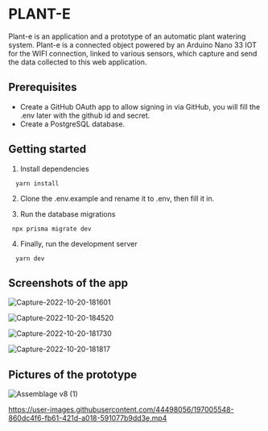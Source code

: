 # PLANT-E

Plant-e is an application and a prototype of an automatic plant watering system. Plant-e is a connected object powered by an Arduino Nano 33 IOT for the WIFI connection, linked to various sensors, which capture and send the data collected to this web application.

## Prerequisites

- Create a GitHub OAuth app to allow signing in via GitHub, you will fill the .env later with the github id and secret.
- Create a PostgreSQL database.

## Getting started

1. Install dependencies
```
  yarn install
```

2. Clone the .env.example and rename it to .env, then fill it in.

3. Run the database migrations

```
 npx prisma migrate dev
```

4. Finally, run the development server
```
  yarn dev
```


## Screenshots of the app

![Capture-2022-10-20-181601](https://user-images.githubusercontent.com/44498056/197003155-8a5043b8-f1de-4728-9513-f17b15515bd0.png)

![Capture-2022-10-20-184520](https://user-images.githubusercontent.com/44498056/197009307-cb8a9b03-75d8-4766-ad45-e18d2ded829a.png)

![Capture-2022-10-20-181730](https://user-images.githubusercontent.com/44498056/197003658-ee6bf31f-40eb-46e8-9044-66156abc01dd.png)

![Capture-2022-10-20-181817](https://user-images.githubusercontent.com/44498056/197003682-f0812cb7-b178-42d3-8a03-7cb0b58f9706.png)

## Pictures of the prototype

![Assemblage v8 (1)](https://user-images.githubusercontent.com/44498056/197005514-cca3b93f-73ec-4c9c-898a-0ccdd1c4ceb7.png)


https://user-images.githubusercontent.com/44498056/197005548-860dc4f6-fb61-421d-a018-591077b9dd3e.mp4

